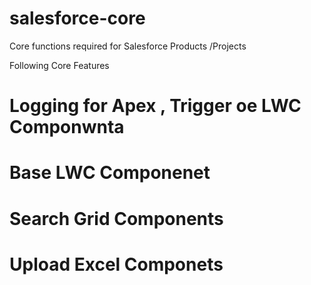 # salesforce-core
Core functions required for Salesforce Products /Projects

Following Core Features 

# Logging for Apex , Trigger oe LWC Componwnta  

# Base LWC Componenet 

# Search Grid Components 

# Upload Excel Componets 
